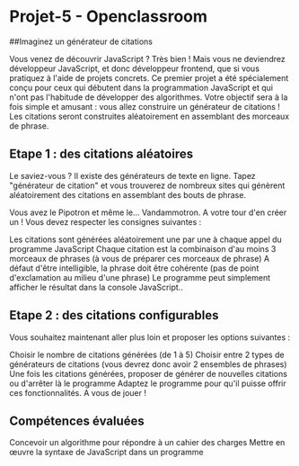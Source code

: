 # Projet-5 - Openclassroom
##Imaginez un générateur de citations

Vous venez de découvrir JavaScript ? Très bien ! Mais vous ne deviendrez développeur JavaScript, et donc développeur frontend, que si vous pratiquez à l'aide de projets concrets.
Ce premier projet a été spécialement conçu pour ceux qui débutent dans la programmation JavaScript et qui n'ont pas l'habitude de développer des algorithmes. Votre objectif sera à la fois simple et amusant : vous allez construire un générateur de citations ! Les citations seront construites aléatoirement en assemblant des morceaux de phrase.

## Etape 1 : des citations aléatoires
Le saviez-vous ? Il existe des générateurs de texte en ligne. Tapez "générateur de citation" et vous trouverez de nombreux sites qui génèrent aléatoirement des citations en assemblant des bouts de phrase.

Vous avez le Pipotron et même le... Vandammotron. A votre tour d'en créer un ! Vous devez respecter les consignes suivantes :

Les citations sont générées aléatoirement une par une à chaque appel du programme JavaScript
Chaque citation est la combinaison d'au moins 3 morceaux de phrases (à vous de préparer ces morceaux de phrase)
A défaut d'être intelligible, la phrase doit être cohérente (pas de point d'exclamation au milieu d'une phrase)
Le programme peut simplement afficher le résultat dans la console JavaScript..

## Etape 2 : des citations configurables
Vous souhaitez maintenant aller plus loin et proposer les options suivantes :

Choisir le nombre de citations générées (de 1 à 5)
Choisir entre 2 types de générateurs de citations (vous devrez donc avoir 2 ensembles de phrases)
Une fois les citations générées, proposer de générer de nouvelles citations ou d'arrêter là le programme
Adaptez le programme pour qu'il puisse offrir ces fonctionnalités. A vous de jouer !

## Compétences évaluées
Concevoir un algorithme pour répondre à un cahier des charges
Mettre en œuvre la syntaxe de JavaScript dans un programme
